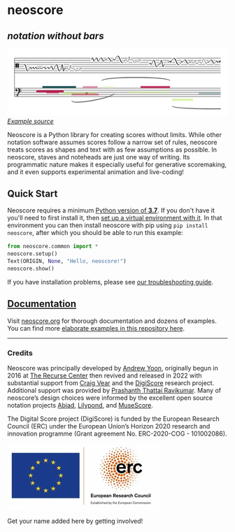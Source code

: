 # neoscore

## *notation without bars*

![A score with colored blocks and squiggly lines](https://raw.githubusercontent.com/DigiScore/neoscore/main/doc/static/img/promo_image.png)
*[Example source](https://github.com/DigiScore/neoscore/blob/main/examples/promo_image.py)*

Neoscore is a Python library for creating scores without limits. While other notation software assumes scores follow a narrow set of rules, neoscore treats scores as shapes and text with as few assumptions as possible. In neoscore, staves and noteheads are just one way of writing. Its programmatic nature makes it especially useful for generative scoremaking, and it even supports experimental animation and live-coding!

## Quick Start

Neoscore requires a minimum [Python version of **3.7**](https://www.python.org/downloads/). If you don't have it you'll need to first install it, then [set up a virtual environment with it](https://realpython.com/python-virtual-environments-a-primer/). In that environment you can then install neoscore with pip  using `pip install neoscore`, after which you should be able to run this example:

```python
from neoscore.common import *
neoscore.setup()
Text(ORIGIN, None, "Hello, neoscore!")
neoscore.show()
```

If you have installation problems, please see [our troubleshooting guide](https://neoscore.org/community/support.html).

## [Documentation](https://neoscore.org)

Visit [neoscore.org](https://neoscore.org) for thorough documentation and dozens of examples. You can find more [elaborate examples in this repository here](https://github.com/DigiScore/neoscore/blob/main/examples).

------------------

### Credits

Neoscore was principally developed by [Andrew Yoon](https://andrewyoon.art), originally begun in 2016 at [The Recurse Center](https://www.recurse.com/) then revived and released in 2022 with substantial support from [Craig Vear](https://www.dmu.ac.uk/about-dmu/academic-staff/art-design-humanities/craig-vear/craig-vear.aspx) and the [DigiScore](https://digiscore.dmu.ac.uk/) research project. Additional support was provided by [Prashanth Thattai Ravikumar](https://github.com/prashanthtr). Many of neoscore’s design choices were informed by the excellent open source notation projects [Abjad](https://github.com/Abjad/abjad), [Lilypond](https://lilypond.org/index.html), and [MuseScore](https://github.com/musescore/MuseScore/).

The Digital Score project (DigiScore) is funded by the European Research Council (ERC) under the European Union’s Horizon 2020 research and innovation programme (Grant agreement No. ERC-2020-COG - 101002086).

![Logo for the European Research Council](https://raw.githubusercontent.com/DigiScore/neoscore/main/doc/static/img/erc_eu_logo.webp)

Get your name added here by getting involved!
